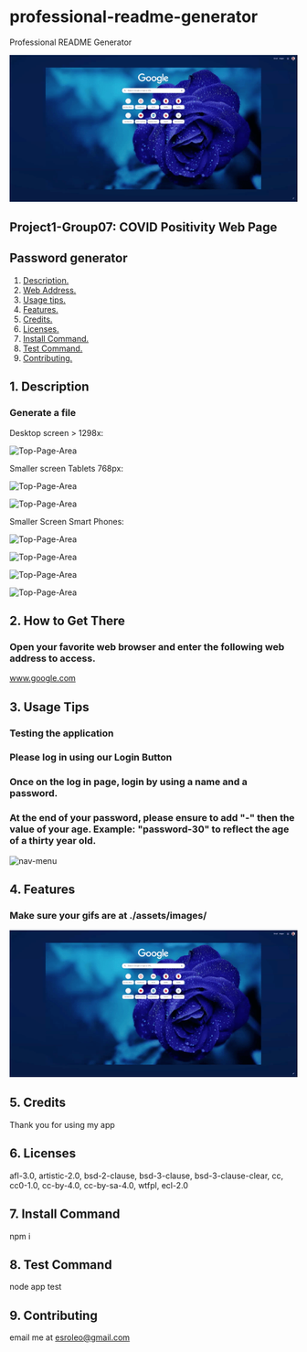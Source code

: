 # professional-readme-generator
Professional README Generator

![caption](./assets/images/new-tab.gif)
## Project1-Group07: COVID Positivity Web Page

## Password generator

1. [ Description. ](#desc)
2. [ Web Address. ](#web-address)
3. [ Usage tips. ](#usage)
4. [ Features. ](#features)
5. [ Credits. ](#credits)
6. [ Licenses. ](#licenses)
7. [ Install Command. ](#commandInstall)
8. [ Test Command. ](#commandTest)
9. [ Contributing. ](#contributing)

<a name="desc"></a>
## 1. Description

### Generate a file


Desktop screen > 1298x:

![Top-Page-Area](./assets/images/Landing-Page-Large-Updated.JPG?raw=true "Landing-Page-Large")

Smaller screen Tablets 768px:

![Top-Page-Area](./assets/images/Landing-Page-Ipad.JPG?raw=true "Landing-Page-Ipad")      

![Top-Page-Area](./assets/images/Landing-Page-Ipad-Menu.JPG?raw=true "Landing-Page-Ipad-Menu")


Smaller Screen Smart Phones:

![Top-Page-Area](./assets/images/Landing-Page-Smaller1.JPG?raw=true "landing-page-desktip-smartPhones-1")

![Top-Page-Area](./assets/images/Landing-Page-Smaller-Menu.JPG?raw=true "landing-page-desktip-smartPhones-2")

![Top-Page-Area](./assets/images/Landing-Page-Smaller3.JPG?raw=true "landing-page-desktip-smartPhones-3")

![Top-Page-Area](./assets/images/Landing-Page-Smaller4.JPG?raw=true "landing-page-desktip-smartPhones-4")



<a name="web-address"></a>
## 2. How to Get There

### Open your favorite web browser and enter the following web address to access.

www.google.com

<a name="usage"></a>
## 3. Usage Tips

### Testing the application

### Please log in using our Login Button
### Once on the log in page, login by using a name and a password.
### At the end of your password, please ensure to add "-" then the value of your age. Example: "password-30" to reflect the age of a thirty year old.

![nav-menu](./assets/images/Login-Page-Button.JPG?raw=true "Login-Page-Button")

<a name="features"></a>
## 4. Features
### Make sure your gifs are at ./assets/images/

![caption](./assets/images/new-tab.gif)

<a name="credits"></a>
## 5. Credits

Thank you for using my app

<a name="licenses"></a>
## 6. Licenses

afl-3.0, artistic-2.0, bsd-2-clause, bsd-3-clause, bsd-3-clause-clear, cc, cc0-1.0, cc-by-4.0, cc-by-sa-4.0, wtfpl, ecl-2.0

<a name="commandInstall"></a>
## 7. Install Command

npm i

<a name="commandTest"></a>
## 8. Test Command

node app test

<a name="contributing"></a>
## 9. Contributing

email me at esroleo@gmail.com

